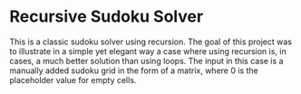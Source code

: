 # Recursive Sudoku Solver

This is a classic sudoku solver using recursion.
The goal of this project was to illustrate in a simple yet elegant way a case where using recursion is, in cases, a much better solution than using loops.
The input in this case is a manually added sudoku grid in the form of a matrix, where 0 is the placeholder value for empty cells.
